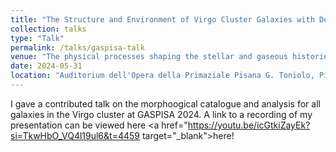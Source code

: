 ```yaml
---
title: "The Structure and Environment of Virgo Cluster Galaxies with Deep Optical Morphologies"
collection: talks
type: "Talk"
permalink: /talks/gaspisa-talk
venue: "The physical processes shaping the stellar and gaseous histories of galaxies (GASPISA2024)"
date: 2024-05-31
location: "Auditorium dell'Opera della Primaziale Pisana G. Toniolo, Pisa, Italy"
---
```


I gave a contributed talk on the morphoogical catalogue and analysis for all galaxies in the Virgo cluster at GASPISA 2024. A link to a recording of my presentation can be viewed here <a href="https://youtu.be/icGtkiZayEk?si=TkwHbO_VQ4l19ul6&t=4459 target="_blank">here!</a>

